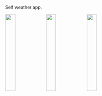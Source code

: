 Self weather app.

<img src="https://user-images.githubusercontent.com/111577951/229269456-71e2fa64-bedb-4d82-84af-404e6dc783ba.PNG" width=25% height=25%> <img src="https://user-images.githubusercontent.com/111577951/229269458-75264346-946a-4423-9764-c198c0cd20fc.PNG" width=25% height=25%> <img src="https://user-images.githubusercontent.com/111577951/229269449-236a090b-c348-47be-b662-7335bd9fe291.PNG" width=25% height=25%>


